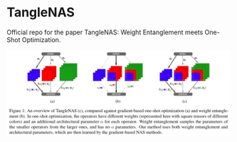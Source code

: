 # TangleNAS
Official repo for the paper TangleNAS: Weight Entanglement meets One-Shot Optimization.

![title](figures/overview.png)




